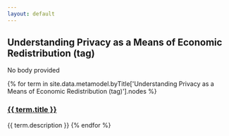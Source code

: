 ```yaml
---
layout: default
---
```

<style>
.initial-content {
  padding-left:5%;
  padding-right:25px;
}
</style>

## Understanding Privacy as a Means of Economic Redistribution (tag)

No body provided

{% for term in site.data.metamodel.byTitle['Understanding Privacy as a Means of Economic Redistribution (tag)'].nodes %}
### <a href='/_pages/embed?t={{ term.title }}'>{{ term.title }}</a>

{{ term.description }}
{% endfor %}
